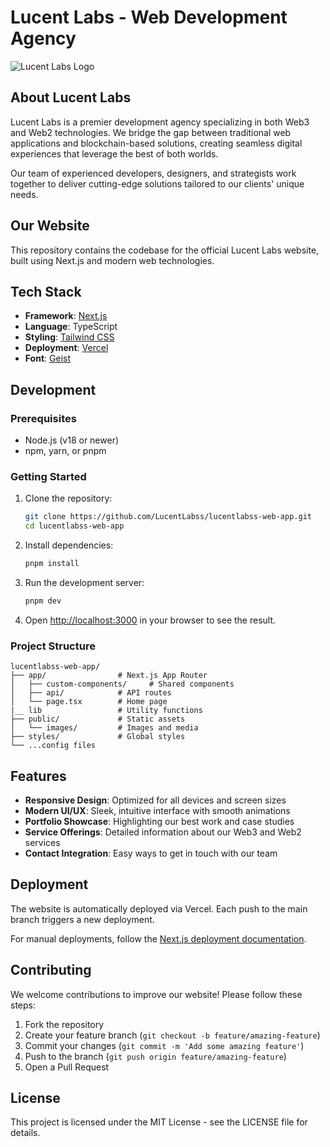 # Lucent Labs - Web Development Agency

![Lucent Labs Logo](https://github.com/LucentLabss/lucentlabss-web-app/raw/main/public/images/logo.png)

## About Lucent Labs

Lucent Labs is a premier development agency specializing in both Web3 and Web2 technologies. We bridge the gap between traditional web applications and blockchain-based solutions, creating seamless digital experiences that leverage the best of both worlds.

Our team of experienced developers, designers, and strategists work together to deliver cutting-edge solutions tailored to our clients' unique needs.

## Our Website

This repository contains the codebase for the official Lucent Labs website, built using Next.js and modern web technologies.

## Tech Stack

- **Framework**: [Next.js](https://nextjs.org/)
- **Language**: TypeScript
- **Styling**: [Tailwind CSS](https://tailwindcss.com/)
- **Deployment**: [Vercel](https://vercel.com/)
- **Font**: [Geist](https://vercel.com/font)

## Development

### Prerequisites

- Node.js (v18 or newer)
- npm, yarn, or pnpm

### Getting Started

1. Clone the repository:
   ```bash
   git clone https://github.com/LucentLabss/lucentlabss-web-app.git
   cd lucentlabss-web-app
   ```

2. Install dependencies:
   ```bash
   pnpm install
   ```

3. Run the development server:
   ```bash
   pnpm dev
   ```

4. Open [http://localhost:3000](http://localhost:3000) in your browser to see the result.

### Project Structure

```
lucentlabss-web-app/
├── app/                # Next.js App Router
│   ├── custom-components/     # Shared components
│   ├── api/            # API routes
│   └── page.tsx        # Home page
|__ lib                 # Utility functions
├── public/             # Static assets
│   └── images/         # Images and media
├── styles/             # Global styles
└── ...config files
```

## Features

- **Responsive Design**: Optimized for all devices and screen sizes
- **Modern UI/UX**: Sleek, intuitive interface with smooth animations
- **Portfolio Showcase**: Highlighting our best work and case studies
- **Service Offerings**: Detailed information about our Web3 and Web2 services
- **Contact Integration**: Easy ways to get in touch with our team

## Deployment

The website is automatically deployed via Vercel. Each push to the main branch triggers a new deployment.

For manual deployments, follow the [Next.js deployment documentation](https://nextjs.org/docs/app/building-your-application/deploying).

## Contributing

We welcome contributions to improve our website! Please follow these steps:

1. Fork the repository
2. Create your feature branch (`git checkout -b feature/amazing-feature`)
3. Commit your changes (`git commit -m 'Add some amazing feature'`)
4. Push to the branch (`git push origin feature/amazing-feature`)
5. Open a Pull Request


## License

This project is licensed under the MIT License - see the LICENSE file for details.